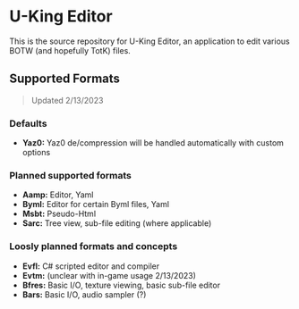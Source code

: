 # U-King Editor

This is the source repository for U-King Editor, an application to edit various BOTW (and hopefully TotK) files.

## Supported Formats
> Updated 2/13/2023

### Defaults

- **Yaz0:** Yaz0 de/compression will be handled automatically with custom options

### Planned supported formats

- **Aamp:** Editor, Yaml
- **Byml:** Editor for certain Byml files, Yaml
- **Msbt:** Pseudo-Html
- **Sarc:** Tree view, sub-file editing (where applicable)

### Loosly planned formats and concepts

- **Evfl:** C# scripted editor and compiler
- **Evtm:** (unclear with in-game usage 2/13/2023)
- **Bfres:** Basic I/O, texture viewing, basic sub-file editor
- **Bars:** Basic I/O, audio sampler (?)
